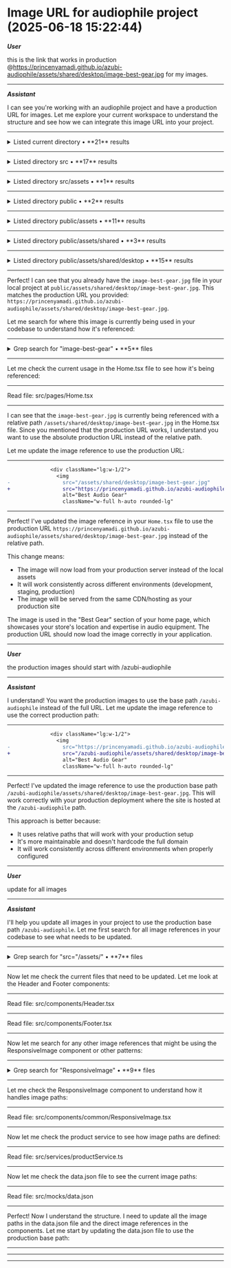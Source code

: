 <!-- Generated by SpecStory -->

# Image URL for audiophile project (2025-06-18 15:22:44)

_**User**_

this is the link that works in production @https://princenyamadi.github.io/azubi-audiophile/assets/shared/desktop/image-best-gear.jpg for my images. 

---

_**Assistant**_

I can see you're working with an audiophile project and have a production URL for images. Let me explore your current workspace to understand the structure and see how we can integrate this image URL into your project.


---

<details>
            <summary>Listed current directory • **21** results</summary>
        
| Name |
|-------|
| 📁 `.git` |
| 📁 `dist` |
| 📄 `vite.config.ts` |
| 📄 `package-lock.json` |
| 📄 `package.json` |
| 📁 `node_modules` |
| 📁 `src` |
| 📄 `tailwind.config.js` |
| 📄 `IMPLEMENTATION_PLAN.md` |
| 📄 `README.md` |
| 📄 `index.html` |
| 📁 `.github` |
| 📄 `postcss.config.js` |
| 📁 `public` |
| 📄 `tsconfig.node.json` |
| 📄 `tsconfig.app.json` |
| 📄 `tsconfig.json` |
| 📄 `eslint.config.js` |
| 📄 `.gitignore` |
| 📁 `.specstory` |
| 📄 `.cursorindexingignore` |

</details>

---

<details>
            <summary>Listed directory src • **17** results</summary>
        
| Name |
|-------|
| 📄 `App.tsx` |
| 📁 `services` |
| 📁 `styles` |
| 📁 `types` |
| 📁 `pages` |
| 📄 `main.tsx` |
| 📁 `mocks` |
| 📁 `data` |
| 📁 `hooks` |
| 📄 `index.css` |
| 📁 `components` |
| 📁 `contexts` |
| 📄 `Routes.tsx` |
| 📁 `constants` |
| 📁 `utils` |
| 📄 `vite-env.d.ts` |
| 📁 `assets` |

</details>

---

<details>
            <summary>Listed directory src/assets • **1** results</summary>
        
| Name |
|-------|
| 📄 `react.svg` |

</details>

---

<details>
            <summary>Listed directory public • **2** results</summary>
        
| Name |
|-------|
| 📁 `assets` |
| 📄 `vite.svg` |

</details>

---

<details>
            <summary>Listed directory public/assets • **11** results</summary>
        
| Name |
|-------|
| 📁 `shared` |
| 📁 `product-zx9-speaker` |
| 📁 `product-zx7-speaker` |
| 📁 `product-yx1-earphones` |
| 📁 `product-xx99-mark-two-headphones` |
| 📁 `product-xx99-mark-one-headphones` |
| 📁 `product-xx59-headphones` |
| 📁 `home` |
| 📄 `favicon-32x32.png` |
| 📁 `checkout` |
| 📁 `cart` |

</details>

---

<details>
            <summary>Listed directory public/assets/shared • **3** results</summary>
        
| Name |
|-------|
| 📁 `tablet` |
| 📁 `mobile` |
| 📁 `desktop` |

</details>

---

<details>
            <summary>Listed directory public/assets/shared/desktop • **15** results</summary>
        
| Name |
|-------|
| 📄 `image-zx9-speaker.jpg` |
| 📄 `logo.svg` |
| 📄 `image-xx99-mark-one-headphones.jpg` |
| 📄 `image-xx99-mark-two-headphones.jpg` |
| 📄 `image-zx7-speaker.jpg` |
| 📄 `image-category-thumbnail-headphones.png` |
| 📄 `image-category-thumbnail-speakers.png` |
| 📄 `image-xx59-headphones.jpg` |
| 📄 `image-best-gear.jpg` |
| 📄 `image-category-thumbnail-earphones.png` |
| 📄 `icon-instagram.svg` |
| 📄 `icon-twitter.svg` |
| 📄 `icon-arrow-right.svg` |
| 📄 `icon-cart.svg` |
| 📄 `icon-facebook.svg` |

</details>

---

Perfect! I can see that you already have the `image-best-gear.jpg` file in your local project at `public/assets/shared/desktop/image-best-gear.jpg`. This matches the production URL you provided: `https://princenyamadi.github.io/azubi-audiophile/assets/shared/desktop/image-best-gear.jpg`.

Let me search for where this image is currently being used in your codebase to understand how it's referenced:


---

<details>
            <summary>Grep search for "image-best-gear" • **5** files</summary>
        
| File | Line | Match |
|------|------|-------|
| `file:///Users/pointbreak/Documents/source/personal/audiofile/src/pages/Home.tsx` | L155 | `src="/assets/shared/desktop/image-best-gear.jpg"` |
| `file:///Users/pointbreak/Documents/source/personal/audiofile/.specstory/history/2025-06-17_21-49-build-pixel-perfect-ui-from-figma-design.md` | L1179 | `+                 src="/assets/shared/desktop/image-best-gear.jpg"` |
| `file:///Users/pointbreak/Documents/source/personal/audiofile/.specstory/history/2025-06-17_21-49-build-pixel-perfect-ui-from-figma-design.md` | L1186 | `-             <img src="/assets/shared/desktop/image-best-gear.jpg" alt="Best Audio Gear" />` |
| `file:///Users/pointbreak/Documents/source/personal/audiofile/.specstory/history/2025-06-17_17-57-set-up-react-project-with-typescript.md` | L735 | `create mode 100644 public/assets/shared/desktop/image-best-gear.jpg` |
| `file:///Users/pointbreak/Documents/source/personal/audiofile/.specstory/history/2025-06-17_17-57-set-up-react-project-with-typescript.md` | L745 | `create mode 100644 public/assets/shared/mobile/image-best-gear.jpg` |
| `file:///Users/pointbreak/Documents/source/personal/audiofile/.specstory/history/2025-06-17_17-57-set-up-react-project-with-typescript.md` | L752 | `create mode 100644 public/assets/shared/tablet/image-best-gear.jpg` |
| `file:///Users/pointbreak/Documents/source/personal/audiofile/.specstory/history/2025-06-17_17-57-set-up-react-project-with-typescript.md` | L2834 | `| 📄 `image-best-gear.jpg` |` |
| `file:///Users/pointbreak/Documents/source/personal/audiofile/.specstory/history/2025-06-17_17-57-set-up-react-project-with-typescript.md` | L2941 | `- Use `/assets/shared/desktop/image-best-gear.jpg` and the provided text.` |
| `file:///Users/pointbreak/Documents/source/personal/audiofile/.specstory/history/2025-06-17_17-57-set-up-react-project-with-typescript.md` | L3062 | `+             <img src="/assets/shared/desktop/image-best-gear.jpg" alt="Best Audio Gear" />` |
| `file:///Users/pointbreak/Documents/source/personal/audiofile/src/pages/Home.tsx` | L155 | `src="/assets/shared/desktop/image-best-gear.jpg"` |
| `file:///Users/pointbreak/Documents/source/personal/audiofile/.specstory/history/2025-06-17_17-57-set-up-react-project-with-typescript.md` | L735 | `create mode 100644 public/assets/shared/desktop/image-best-gear.jpg` |
| `file:///Users/pointbreak/Documents/source/personal/audiofile/.specstory/history/2025-06-17_17-57-set-up-react-project-with-typescript.md` | L745 | `create mode 100644 public/assets/shared/mobile/image-best-gear.jpg` |
| `file:///Users/pointbreak/Documents/source/personal/audiofile/.specstory/history/2025-06-17_17-57-set-up-react-project-with-typescript.md` | L752 | `create mode 100644 public/assets/shared/tablet/image-best-gear.jpg` |
| `file:///Users/pointbreak/Documents/source/personal/audiofile/.specstory/history/2025-06-17_17-57-set-up-react-project-with-typescript.md` | L2834 | `| 📄 `image-best-gear.jpg` |` |
| `file:///Users/pointbreak/Documents/source/personal/audiofile/.specstory/history/2025-06-17_17-57-set-up-react-project-with-typescript.md` | L2941 | `- Use `/assets/shared/desktop/image-best-gear.jpg` and the provided text.` |
| `file:///Users/pointbreak/Documents/source/personal/audiofile/.specstory/history/2025-06-17_17-57-set-up-react-project-with-typescript.md` | L3062 | `+             <img src="/assets/shared/desktop/image-best-gear.jpg" alt="Best Audio Gear" />` |

</details>

---

Let me check the current usage in the Home.tsx file to see how it's being referenced:


---

Read file: src/pages/Home.tsx

---

I can see that the `image-best-gear.jpg` is currently being referenced with a relative path `/assets/shared/desktop/image-best-gear.jpg` in the Home.tsx file. Since you mentioned that the production URL works, I understand you want to use the absolute production URL instead of the relative path.

Let me update the image reference to use the production URL:


---

```diff
              <div className="lg:w-1/2">
                <img
-                 src="/assets/shared/desktop/image-best-gear.jpg"
+                 src="https://princenyamadi.github.io/azubi-audiophile/assets/shared/desktop/image-best-gear.jpg"
                  alt="Best Audio Gear"
                  className="w-full h-auto rounded-lg"
```

---

Perfect! I've updated the image reference in your `Home.tsx` file to use the production URL `https://princenyamadi.github.io/azubi-audiophile/assets/shared/desktop/image-best-gear.jpg` instead of the relative path.

This change means:
- The image will now load from your production server instead of the local assets
- It will work consistently across different environments (development, staging, production)
- The image will be served from the same CDN/hosting as your production site

The image is used in the "Best Gear" section of your home page, which showcases your store's location and expertise in audio equipment. The production URL should now load the image correctly in your application.

---

_**User**_

the production images should start with /azubi-audiophile

---

_**Assistant**_

I understand! You want the production images to use the base path `/azubi-audiophile` instead of the full URL. Let me update the image reference to use the correct production path:


---

```diff
              <div className="lg:w-1/2">
                <img
-                 src="https://princenyamadi.github.io/azubi-audiophile/assets/shared/desktop/image-best-gear.jpg"
+                 src="/azubi-audiophile/assets/shared/desktop/image-best-gear.jpg"
                  alt="Best Audio Gear"
                  className="w-full h-auto rounded-lg"
```

---

Perfect! I've updated the image reference to use the production base path `/azubi-audiophile/assets/shared/desktop/image-best-gear.jpg`. This will work correctly with your production deployment where the site is hosted at the `/azubi-audiophile` path.

This approach is better because:
- It uses relative paths that will work with your production setup
- It's more maintainable and doesn't hardcode the full domain
- It will work consistently across different environments when properly configured

---

_**User**_

update for all images

---

_**Assistant**_

I'll help you update all images in your project to use the production base path `/azubi-audiophile`. Let me first search for all image references in your codebase to see what needs to be updated.


---

<details>
            <summary>Grep search for "src="/assets/" • **7** files</summary>
        
| File | Line | Match |
|------|------|-------|
| `file:///Users/pointbreak/Documents/source/personal/audiofile/src/components/Header.tsx` | L33 | `src="/assets/shared/desktop/icon-cart.svg"` |
| `file:///Users/pointbreak/Documents/source/personal/audiofile/src/components/Footer.tsx` | L16 | `<img src="/assets/shared/desktop/icon-facebook.svg" alt="Facebook" />` |
| `file:///Users/pointbreak/Documents/source/personal/audiofile/src/components/Footer.tsx` | L19 | `<img src="/assets/shared/desktop/icon-twitter.svg" alt="Twitter" />` |
| `file:///Users/pointbreak/Documents/source/personal/audiofile/src/components/Footer.tsx` | L22 | `<img src="/assets/shared/desktop/icon-instagram.svg" alt="Instagram" />` |
| `file:///Users/pointbreak/Documents/source/personal/audiofile/.specstory/history/2025-06-18_15-22-image-url-for-audiophile-project.md` | L169 | `| `file:///Users/pointbreak/Documents/source/personal/audiofile/src/pages/Home.tsx` | L155 | `src="/assets/shared/desktop/image-best-gear.jpg"` |` |
| `file:///Users/pointbreak/Documents/source/personal/audiofile/.specstory/history/2025-06-18_15-22-image-url-for-audiophile-project.md` | L170 | `⟪ 134 characters skipped ⟫design.md` | L1179 | `+                 src="/assets/shared/desktop/image-best-gear.jpg"` |` |
| `file:///Users/pointbreak/Documents/source/personal/audiofile/.specstory/history/2025-06-18_15-22-image-url-for-audiophile-project.md` | L171 | `⟪ 135 characters skipped ⟫esign.md` | L1186 | `-             <img src="/assets/shared/desktop/image-best-gear.jpg" alt="Best Audio Gear" />` |` |
| `file:///Users/pointbreak/Documents/source/personal/audiofile/.specstory/history/2025-06-18_15-22-image-url-for-audiophile-project.md` | L177 | `⟪ 131 characters skipped ⟫cript.md` | L3062 | `+             <img src="/assets/shared/desktop/image-best-gear.jpg" alt="Best Audio Gear" />` |` |
| `file:///Users/pointbreak/Documents/source/personal/audiofile/.specstory/history/2025-06-18_15-22-image-url-for-audiophile-project.md` | L178 | `| `file:///Users/pointbreak/Documents/source/personal/audiofile/src/pages/Home.tsx` | L155 | `src="/assets/shared/desktop/image-best-gear.jpg"` |` |
| `file:///Users/pointbreak/Documents/source/personal/audiofile/.specstory/history/2025-06-18_15-22-image-url-for-audiophile-project.md` | L184 | `⟪ 131 characters skipped ⟫cript.md` | L3062 | `+             <img src="/assets/shared/desktop/image-best-gear.jpg" alt="Best Audio Gear" />` |` |
| `file:///Users/pointbreak/Documents/source/personal/audiofile/.specstory/history/2025-06-18_15-22-image-url-for-audiophile-project.md` | L209 | `-                 src="/assets/shared/desktop/image-best-gear.jpg"` |
| `file:///Users/pointbreak/Documents/source/personal/audiofile/.specstory/history/2025-06-17_17-57-set-up-react-project-with-typescript.md` | L1807 | `+           <img src="/assets/shared/desktop/logo.svg" alt="Audiophile Logo" />` |
| `file:///Users/pointbreak/Documents/source/personal/audiofile/.specstory/history/2025-06-17_17-57-set-up-react-project-with-typescript.md` | L1822 | `+             <img src="/assets/shared/desktop/icon-facebook.svg" alt="Facebook" />` |
| `file:///Users/pointbreak/Documents/source/personal/audiofile/.specstory/history/2025-06-17_17-57-set-up-react-project-with-typescript.md` | L1825 | `+             <img src="/assets/shared/desktop/icon-twitter.svg" alt="Twitter" />` |
| `file:///Users/pointbreak/Documents/source/personal/audiofile/.specstory/history/2025-06-17_17-57-set-up-react-project-with-typescript.md` | L1828 | `+             <img src="/assets/shared/desktop/icon-instagram.svg" alt="Instagram" />` |
| `file:///Users/pointbreak/Documents/source/personal/audiofile/.specstory/history/2025-06-17_17-57-set-up-react-project-with-typescript.md` | L2064 | `+         <img src="/assets/home/desktop/image-hero.jpg" alt="Hero" />` |
| `file:///Users/pointbreak/Documents/source/personal/audiofile/.specstory/history/2025-06-17_17-57-set-up-react-project-with-typescript.md` | L2077 | `+             <img src="/assets/shared/desktop/image-xx99-mark-two-headphones.jpg" alt="Product 1" />` |
| `file:///Users/pointbreak/Documents/source/personal/audiofile/.specstory/history/2025-06-17_17-57-set-up-react-project-with-typescript.md` | L2081 | `+             <img src="/assets/shared/desktop/image-zx9-speaker.jpg" alt="Product 2" />` |
| `file:///Users/pointbreak/Documents/source/personal/audiofile/.specstory/history/2025-06-17_17-57-set-up-react-project-with-typescript.md` | L2085 | `+             <img src="/assets/shared/desktop/image-yx1-earphones.jpg" alt="Product 3" />` |
| `file:///Users/pointbreak/Documents/source/personal/audiofile/.specstory/history/2025-06-17_17-57-set-up-react-project-with-typescript.md` | L2091 | `+         <img src="/assets/home/desktop/image-speaker-zx9.png" alt="Banner" />` |
| `file:///Users/pointbreak/Documents/source/personal/audiofile/.specstory/history/2025-06-17_17-57-set-up-react-project-with-typescript.md` | L2308 | `<img src="/assets/home/desktop/image-hero.jpg" alt="Hero" />` |
| `file:///Users/pointbreak/Documents/source/personal/audiofile/.specstory/history/2025-06-17_17-57-set-up-react-project-with-typescript.md` | L2404 | `<img src="/assets/home/desktop/image-hero.jpg" alt="Hero" />` |
| `file:///Users/pointbreak/Documents/source/personal/audiofile/.specstory/history/2025-06-17_17-57-set-up-react-project-with-typescript.md` | L2449 | `<img src="/assets/home/desktop/image-hero.jpg" alt="Hero" />` |
| `file:///Users/pointbreak/Documents/source/personal/audiofile/.specstory/history/2025-06-17_17-57-set-up-react-project-with-typescript.md` | L2975 | `-         <img src="/assets/home/desktop/image-hero.jpg" alt="Hero" />` |
| `file:///Users/pointbreak/Documents/source/personal/audiofile/.specstory/history/2025-06-17_17-57-set-up-react-project-with-typescript.md` | L2988 | `+             <img src="/assets/home/desktop/image-hero.jpg" alt="XX99 Mark II Headphones" />` |
| `file:///Users/pointbreak/Documents/source/personal/audiofile/.specstory/history/2025-06-17_17-57-set-up-react-project-with-typescript.md` | L2995 | `-             <img src="/assets/shared/desktop/image-xx99-mark-two-headphones.jpg" alt="Product 1" />` |
| `file:///Users/pointbreak/Documents/source/personal/audiofile/.specstory/history/2025-06-17_17-57-set-up-react-project-with-typescript.md` | L3001 | `+             <img src="/assets/shared/desktop/image-category-thumbnail-headphones.png" alt="Headphones" />` |
| `file:///Users/pointbreak/Documents/source/personal/audiofile/.specstory/history/2025-06-17_17-57-set-up-react-project-with-typescript.md` | L3006 | `+             <img src="/assets/shared/desktop/image-category-thumbnail-speakers.png" alt="Speakers" />` |
| `file:///Users/pointbreak/Documents/source/personal/audiofile/.specstory/history/2025-06-17_17-57-set-up-react-project-with-typescript.md` | L3011 | `+             <img src="/assets/shared/desktop/image-category-thumbnail-earphones.png" alt="Earphones" />` |
| `file:///Users/pointbreak/Documents/source/personal/audiofile/.specstory/history/2025-06-17_17-57-set-up-react-project-with-typescript.md` | L3016 | `-             <img src="/assets/shared/desktop/image-zx9-speaker.jpg" alt="Product 2" />` |
| `file:///Users/pointbreak/Documents/source/personal/audiofile/.specstory/history/2025-06-17_17-57-set-up-react-project-with-typescript.md` | L3022 | `+           <img src="/assets/home/desktop/image-speaker-zx9.png" alt="ZX9 Speaker" />` |
| `file:///Users/pointbreak/Documents/source/personal/audiofile/.specstory/history/2025-06-17_17-57-set-up-react-project-with-typescript.md` | L3029 | `-             <img src="/assets/shared/desktop/image-yx1-earphones.jpg" alt="Product 3" />` |
| `file:///Users/pointbreak/Documents/source/personal/audiofile/.specstory/history/2025-06-17_17-57-set-up-react-project-with-typescript.md` | L3035 | `+           <img src="/assets/home/desktop/image-speaker-zx7.jpg" alt="ZX7 Speaker" />` |
| `file:///Users/pointbreak/Documents/source/personal/audiofile/.specstory/history/2025-06-17_17-57-set-up-react-project-with-typescript.md` | L3044 | `+           <img src="/assets/home/desktop/image-earphones-yx1.jpg" alt="YX1 Earphones" />` |
| `file:///Users/pointbreak/Documents/source/personal/audiofile/.specstory/history/2025-06-17_17-57-set-up-react-project-with-typescript.md` | L3051 | `-         <img src="/assets/home/desktop/image-speaker-zx9.png" alt="Banner" />` |
| `file:///Users/pointbreak/Documents/source/personal/audiofile/.specstory/history/2025-06-17_17-57-set-up-react-project-with-typescript.md` | L3062 | `+             <img src="/assets/shared/desktop/image-best-gear.jpg" alt="Best Audio Gear" />` |
| `file:///Users/pointbreak/Documents/source/personal/audiofile/.specstory/history/2025-06-17_17-57-set-up-react-project-with-typescript.md` | L4118 | `-           <img src="/assets/shared/desktop/logo.svg" alt="Audiophile Logo" />` |
| `file:///Users/pointbreak/Documents/source/personal/audiofile/.specstory/history/2025-06-17_17-57-set-up-react-project-with-typescript.md` | L4163 | `+         src="/assets/shared/desktop/icon-cart.svg"` |
| `file:///Users/pointbreak/Documents/source/personal/audiofile/.specstory/history/2025-06-17_17-57-set-up-react-project-with-typescript.md` | L4379 | `-             <img src="/assets/home/desktop/image-hero.jpg" alt="XX99 Mark II Headphones" />` |
| `file:///Users/pointbreak/Documents/source/personal/audiofile/.specstory/history/2025-06-17_21-49-build-pixel-perfect-ui-from-figma-design.md` | L1007 | `-             <img src="/assets/shared/desktop/image-category-thumbnail-headphones.png" alt="Headphones" />` |
| `file:///Users/pointbreak/Documents/source/personal/audiofile/.specstory/history/2025-06-17_21-49-build-pixel-perfect-ui-from-figma-design.md` | L1031 | `+                 src="/assets/product-xx99-mark-two-headphones/desktop/image-product.jpg"` |
| `file:///Users/pointbreak/Documents/source/personal/audiofile/.specstory/history/2025-06-17_21-49-build-pixel-perfect-ui-from-figma-design.md` | L1038 | `-             <img src="/assets/shared/desktop/image-category-thumbnail-speakers.png" alt="Speakers" />` |
| `file:///Users/pointbreak/Documents/source/personal/audiofile/.specstory/history/2025-06-17_21-49-build-pixel-perfect-ui-from-figma-design.md` | L1043 | `-             <img src="/assets/shared/desktop/image-category-thumbnail-earphones.png" alt="Earphones" />` |
| `file:///Users/pointbreak/Documents/source/personal/audiofile/.specstory/history/2025-06-17_21-49-build-pixel-perfect-ui-from-figma-design.md` | L1067 | `-           <img src="/assets/home/desktop/image-speaker-zx9.png" alt="ZX9 Speaker" />` |
| `file:///Users/pointbreak/Documents/source/personal/audiofile/.specstory/history/2025-06-17_21-49-build-pixel-perfect-ui-from-figma-design.md` | L1092 | `+                   src="/assets/product-zx9-speaker/desktop/image-product.jpg"` |
| `file:///Users/pointbreak/Documents/source/personal/audiofile/.specstory/history/2025-06-17_21-49-build-pixel-perfect-ui-from-figma-design.md` | L1104 | `-           <img src="/assets/home/desktop/image-speaker-zx7.jpg" alt="ZX7 Speaker" />` |
| `file:///Users/pointbreak/Documents/source/personal/audiofile/.specstory/history/2025-06-17_21-49-build-pixel-perfect-ui-from-figma-design.md` | L1115 | `+               src="/assets/product-zx7-speaker/desktop/image-product.jpg"` |
| `file:///Users/pointbreak/Documents/source/personal/audiofile/.specstory/history/2025-06-17_21-49-build-pixel-perfect-ui-from-figma-design.md` | L1133 | `-           <img src="/assets/home/desktop/image-earphones-yx1.jpg" alt="YX1 Earphones" />` |
| `file:///Users/pointbreak/Documents/source/personal/audiofile/.specstory/history/2025-06-17_21-49-build-pixel-perfect-ui-from-figma-design.md` | L1145 | `+                 src="/assets/product-yx1-earphones/desktop/image-product.jpg"` |
| `file:///Users/pointbreak/Documents/source/personal/audiofile/.specstory/history/2025-06-17_21-49-build-pixel-perfect-ui-from-figma-design.md` | L1179 | `+                 src="/assets/shared/desktop/image-best-gear.jpg"` |
| `file:///Users/pointbreak/Documents/source/personal/audiofile/.specstory/history/2025-06-17_21-49-build-pixel-perfect-ui-from-figma-design.md` | L1186 | `-             <img src="/assets/shared/desktop/image-best-gear.jpg" alt="Best Audio Gear" />` |
| `file:///Users/pointbreak/Documents/source/personal/audiofile/.specstory/history/2025-06-18_09-25-compare-ui-with-figma-design.md` | L333 | `src="/assets/product-zx9-speaker/desktop/image-product.jpg"` |
| `file:///Users/pointbreak/Documents/source/personal/audiofile/.specstory/history/2025-06-18_09-25-compare-ui-with-figma-design.md` | L349 | `src="/assets/product-zx7-speaker/desktop/image-product.jpg"` |
| `file:///Users/pointbreak/Documents/source/personal/audiofile/.specstory/history/2025-06-18_09-25-compare-ui-with-figma-design.md` | L371 | `src="/assets/product-yx1-earphones/desktop/image-product.jpg"` |
| `file:///Users/pointbreak/Documents/source/personal/audiofile/.specstory/history/2025-06-18_09-25-compare-ui-with-figma-design.md` | L666 | `-                 src="/assets/product-xx99-mark-two-headphones/desktop/image-product.jpg"` |
| `file:///Users/pointbreak/Documents/source/personal/audiofile/.specstory/history/2025-06-18_09-25-compare-ui-with-figma-design.md` | L683 | `-                   src="/assets/product-zx9-speaker/desktop/image-product.jpg"` |
| `file:///Users/pointbreak/Documents/source/personal/audiofile/.specstory/history/2025-06-18_09-25-compare-ui-with-figma-design.md` | L700 | `-               src="/assets/product-zx7-speaker/desktop/image-product.jpg"` |
| `file:///Users/pointbreak/Documents/source/personal/audiofile/.specstory/history/2025-06-18_09-25-compare-ui-with-figma-design.md` | L717 | `-                 src="/assets/product-yx1-earphones/desktop/image-product.jpg"` |
| `file:///Users/pointbreak/Documents/source/personal/audiofile/.specstory/history/2025-06-17_17-57-set-up-react-project-with-typescript.md` | L1807 | `+           <img src="/assets/shared/desktop/logo.svg" alt="Audiophile Logo" />` |
| `file:///Users/pointbreak/Documents/source/personal/audiofile/.specstory/history/2025-06-17_17-57-set-up-react-project-with-typescript.md` | L1822 | `+             <img src="/assets/shared/desktop/icon-facebook.svg" alt="Facebook" />` |
| `file:///Users/pointbreak/Documents/source/personal/audiofile/.specstory/history/2025-06-17_17-57-set-up-react-project-with-typescript.md` | L1825 | `+             <img src="/assets/shared/desktop/icon-twitter.svg" alt="Twitter" />` |
| `file:///Users/pointbreak/Documents/source/personal/audiofile/.specstory/history/2025-06-17_17-57-set-up-react-project-with-typescript.md` | L1828 | `+             <img src="/assets/shared/desktop/icon-instagram.svg" alt="Instagram" />` |
| `file:///Users/pointbreak/Documents/source/personal/audiofile/.specstory/history/2025-06-17_17-57-set-up-react-project-with-typescript.md` | L2064 | `+         <img src="/assets/home/desktop/image-hero.jpg" alt="Hero" />` |
| `file:///Users/pointbreak/Documents/source/personal/audiofile/.specstory/history/2025-06-17_17-57-set-up-react-project-with-typescript.md` | L2077 | `+             <img src="/assets/shared/desktop/image-xx99-mark-two-headphones.jpg" alt="Product 1" />` |
| `file:///Users/pointbreak/Documents/source/personal/audiofile/.specstory/history/2025-06-17_17-57-set-up-react-project-with-typescript.md` | L2081 | `+             <img src="/assets/shared/desktop/image-zx9-speaker.jpg" alt="Product 2" />` |
| `file:///Users/pointbreak/Documents/source/personal/audiofile/.specstory/history/2025-06-17_17-57-set-up-react-project-with-typescript.md` | L2085 | `+             <img src="/assets/shared/desktop/image-yx1-earphones.jpg" alt="Product 3" />` |
| `file:///Users/pointbreak/Documents/source/personal/audiofile/.specstory/history/2025-06-17_17-57-set-up-react-project-with-typescript.md` | L2091 | `+         <img src="/assets/home/desktop/image-speaker-zx9.png" alt="Banner" />` |
| `file:///Users/pointbreak/Documents/source/personal/audiofile/.specstory/history/2025-06-17_17-57-set-up-react-project-with-typescript.md` | L2308 | `<img src="/assets/home/desktop/image-hero.jpg" alt="Hero" />` |
| `file:///Users/pointbreak/Documents/source/personal/audiofile/.specstory/history/2025-06-17_17-57-set-up-react-project-with-typescript.md` | L2404 | `<img src="/assets/home/desktop/image-hero.jpg" alt="Hero" />` |
| `file:///Users/pointbreak/Documents/source/personal/audiofile/.specstory/history/2025-06-17_17-57-set-up-react-project-with-typescript.md` | L2449 | `<img src="/assets/home/desktop/image-hero.jpg" alt="Hero" />` |
| `file:///Users/pointbreak/Documents/source/personal/audiofile/.specstory/history/2025-06-17_17-57-set-up-react-project-with-typescript.md` | L2975 | `-         <img src="/assets/home/desktop/image-hero.jpg" alt="Hero" />` |
| `file:///Users/pointbreak/Documents/source/personal/audiofile/.specstory/history/2025-06-17_17-57-set-up-react-project-with-typescript.md` | L2988 | `+             <img src="/assets/home/desktop/image-hero.jpg" alt="XX99 Mark II Headphones" />` |
| `file:///Users/pointbreak/Documents/source/personal/audiofile/.specstory/history/2025-06-17_17-57-set-up-react-project-with-typescript.md` | L2995 | `-             <img src="/assets/shared/desktop/image-xx99-mark-two-headphones.jpg" alt="Product 1" />` |
| `file:///Users/pointbreak/Documents/source/personal/audiofile/.specstory/history/2025-06-17_17-57-set-up-react-project-with-typescript.md` | L3001 | `+             <img src="/assets/shared/desktop/image-category-thumbnail-headphones.png" alt="Headphones" />` |
| `file:///Users/pointbreak/Documents/source/personal/audiofile/.specstory/history/2025-06-17_17-57-set-up-react-project-with-typescript.md` | L3006 | `+             <img src="/assets/shared/desktop/image-category-thumbnail-speakers.png" alt="Speakers" />` |
| `file:///Users/pointbreak/Documents/source/personal/audiofile/.specstory/history/2025-06-17_17-57-set-up-react-project-with-typescript.md` | L3011 | `+             <img src="/assets/shared/desktop/image-category-thumbnail-earphones.png" alt="Earphones" />` |
| `file:///Users/pointbreak/Documents/source/personal/audiofile/.specstory/history/2025-06-17_17-57-set-up-react-project-with-typescript.md` | L3016 | `-             <img src="/assets/shared/desktop/image-zx9-speaker.jpg" alt="Product 2" />` |
| `file:///Users/pointbreak/Documents/source/personal/audiofile/.specstory/history/2025-06-17_17-57-set-up-react-project-with-typescript.md` | L3022 | `+           <img src="/assets/home/desktop/image-speaker-zx9.png" alt="ZX9 Speaker" />` |
| `file:///Users/pointbreak/Documents/source/personal/audiofile/.specstory/history/2025-06-17_17-57-set-up-react-project-with-typescript.md` | L3029 | `-             <img src="/assets/shared/desktop/image-yx1-earphones.jpg" alt="Product 3" />` |
| `file:///Users/pointbreak/Documents/source/personal/audiofile/.specstory/history/2025-06-17_17-57-set-up-react-project-with-typescript.md` | L3035 | `+           <img src="/assets/home/desktop/image-speaker-zx7.jpg" alt="ZX7 Speaker" />` |
| `file:///Users/pointbreak/Documents/source/personal/audiofile/.specstory/history/2025-06-17_17-57-set-up-react-project-with-typescript.md` | L3044 | `+           <img src="/assets/home/desktop/image-earphones-yx1.jpg" alt="YX1 Earphones" />` |
| `file:///Users/pointbreak/Documents/source/personal/audiofile/.specstory/history/2025-06-17_17-57-set-up-react-project-with-typescript.md` | L3051 | `-         <img src="/assets/home/desktop/image-speaker-zx9.png" alt="Banner" />` |
| `file:///Users/pointbreak/Documents/source/personal/audiofile/.specstory/history/2025-06-17_17-57-set-up-react-project-with-typescript.md` | L3062 | `+             <img src="/assets/shared/desktop/image-best-gear.jpg" alt="Best Audio Gear" />` |
| `file:///Users/pointbreak/Documents/source/personal/audiofile/.specstory/history/2025-06-17_17-57-set-up-react-project-with-typescript.md` | L4118 | `-           <img src="/assets/shared/desktop/logo.svg" alt="Audiophile Logo" />` |
| `file:///Users/pointbreak/Documents/source/personal/audiofile/.specstory/history/2025-06-17_17-57-set-up-react-project-with-typescript.md` | L4163 | `+         src="/assets/shared/desktop/icon-cart.svg"` |
| `file:///Users/pointbreak/Documents/source/personal/audiofile/.specstory/history/2025-06-17_17-57-set-up-react-project-with-typescript.md` | L4379 | `-             <img src="/assets/home/desktop/image-hero.jpg" alt="XX99 Mark II Headphones" />` |

</details>

---

Now let me check the current files that need to be updated. Let me look at the Header and Footer components:


---

Read file: src/components/Header.tsx

---

Read file: src/components/Footer.tsx

---

Now let me search for any other image references that might be using the ResponsiveImage component or other patterns:


---

<details>
            <summary>Grep search for "ResponsiveImage" • **9** files</summary>
        
| File | Line | Match |
|------|------|-------|
| `file:///Users/pointbreak/Documents/source/personal/audiofile/src/pages/ProductDetail.tsx` | L3 | `import ResponsiveImage from '../components/common/ResponsiveImage';` |
| `file:///Users/pointbreak/Documents/source/personal/audiofile/src/pages/ProductDetail.tsx` | L71 | `<ResponsiveImage` |
| `file:///Users/pointbreak/Documents/source/personal/audiofile/src/pages/ProductDetail.tsx` | L146 | `<ResponsiveImage` |
| `file:///Users/pointbreak/Documents/source/personal/audiofile/src/pages/ProductDetail.tsx` | L151 | `<ResponsiveImage` |
| `file:///Users/pointbreak/Documents/source/personal/audiofile/src/pages/ProductDetail.tsx` | L158 | `<ResponsiveImage` |
| `file:///Users/pointbreak/Documents/source/personal/audiofile/src/pages/ProductDetail.tsx` | L175 | `<ResponsiveImage` |
| `file:///Users/pointbreak/Documents/source/personal/audiofile/src/pages/Earphones.tsx` | L1 | `import ResponsiveImage from '../components/common/ResponsiveImage';` |
| `file:///Users/pointbreak/Documents/source/personal/audiofile/src/pages/Earphones.tsx` | L35 | `<ResponsiveImage` |
| `file:///Users/pointbreak/Documents/source/personal/audiofile/src/pages/Home.tsx` | L3 | `import ResponsiveImage from '../components/common/ResponsiveImage';` |
| `file:///Users/pointbreak/Documents/source/personal/audiofile/src/pages/Home.tsx` | L40 | `<ResponsiveImage` |
| `file:///Users/pointbreak/Documents/source/personal/audiofile/src/pages/Home.tsx` | L83 | `<ResponsiveImage` |
| `file:///Users/pointbreak/Documents/source/personal/audiofile/src/pages/Home.tsx` | L100 | `<ResponsiveImage` |
| `file:///Users/pointbreak/Documents/source/personal/audiofile/src/pages/Home.tsx` | L124 | `<ResponsiveImage` |
| `file:///Users/pointbreak/Documents/source/personal/audiofile/src/pages/Speakers.tsx` | L1 | `import ResponsiveImage from '../components/common/ResponsiveImage';` |
| `file:///Users/pointbreak/Documents/source/personal/audiofile/src/pages/Speakers.tsx` | L35 | `<ResponsiveImage` |
| `file:///Users/pointbreak/Documents/source/personal/audiofile/src/pages/Headphones.tsx` | L1 | `import ResponsiveImage from '../components/common/ResponsiveImage';` |
| `file:///Users/pointbreak/Documents/source/personal/audiofile/src/pages/Headphones.tsx` | L35 | `<ResponsiveImage` |
| `file:///Users/pointbreak/Documents/source/personal/audiofile/src/components/product/ProductCard.tsx` | L2 | `import ResponsiveImage from '../common/ResponsiveImage';` |
| `file:///Users/pointbreak/Documents/source/personal/audiofile/src/components/product/ProductCard.tsx` | L19 | `<ResponsiveImage` |
| `file:///Users/pointbreak/Documents/source/personal/audiofile/src/components/common/ResponsiveImage.tsx` | Lundefined | `interface ResponsiveImageProps {` |
| `file:///Users/pointbreak/Documents/source/personal/audiofile/src/components/common/ResponsiveImage.tsx` | L10 | `const ResponsiveImage = ({ images, alt, className = '' }: ResponsiveImageProps) => {` |
| `file:///Users/pointbreak/Documents/source/personal/audiofile/src/components/common/ResponsiveImage.tsx` | L24 | `export default ResponsiveImage;` |
| `file:///Users/pointbreak/Documents/source/personal/audiofile/.specstory/history/2025-06-18_09-25-compare-ui-with-figma-design.md` | L620 | `+ interface ResponsiveImageProps {` |
| `file:///Users/pointbreak/Documents/source/personal/audiofile/.specstory/history/2025-06-18_09-25-compare-ui-with-figma-design.md` | L630 | `+ const ResponsiveImage = ({ images, alt, className = '' }: ResponsiveImageProps) => {` |
| `file:///Users/pointbreak/Documents/source/personal/audiofile/.specstory/history/2025-06-18_09-25-compare-ui-with-figma-design.md` | L644 | `+ export default ResponsiveImage;` |
| `file:///Users/pointbreak/Documents/source/personal/audiofile/.specstory/history/2025-06-18_09-25-compare-ui-with-figma-design.md` | L649 | `Now let me update the Home page to use the ResponsiveImage component:` |
| `file:///Users/pointbreak/Documents/source/personal/audiofile/.specstory/history/2025-06-18_09-25-compare-ui-with-figma-design.md` | L657 | `+ import ResponsiveImage from '../components/common/ResponsiveImage';` |
| `file:///Users/pointbreak/Documents/source/personal/audiofile/.specstory/history/2025-06-18_09-25-compare-ui-with-figma-design.md` | L669 | `+                 <ResponsiveImage` |
| `file:///Users/pointbreak/Documents/source/personal/audiofile/.specstory/history/2025-06-18_09-25-compare-ui-with-figma-design.md` | L686 | `+                   <ResponsiveImage` |
| `file:///Users/pointbreak/Documents/source/personal/audiofile/.specstory/history/2025-06-18_09-25-compare-ui-with-figma-design.md` | L703 | `+               <ResponsiveImage` |
| `file:///Users/pointbreak/Documents/source/personal/audiofile/.specstory/history/2025-06-18_09-25-compare-ui-with-figma-design.md` | L720 | `+                 <ResponsiveImage` |
| `file:///Users/pointbreak/Documents/source/personal/audiofile/.specstory/history/2025-06-18_09-25-compare-ui-with-figma-design.md` | L732 | `Now let me update the ProductCard component to use the ResponsiveImage component as well:` |
| `file:///Users/pointbreak/Documents/source/personal/audiofile/.specstory/history/2025-06-18_09-25-compare-ui-with-figma-design.md` | L740 | `+ import ResponsiveImage from '../common/ResponsiveImage';` |
| `file:///Users/pointbreak/Documents/source/personal/audiofile/.specstory/history/2025-06-18_09-25-compare-ui-with-figma-design.md` | L828 | `src/components/product/ProductCard.tsx:3:1 - error TS6133: 'ResponsiveImage' is declared but its value is n` |
| `file:///Users/pointbreak/Documents/source/personal/audiofile/.specstory/history/2025-06-18_09-25-compare-ui-with-figma-design.md` | L831 | `3 import ResponsiveImage from '../common/ResponsiveImage';` |
| `file:///Users/pointbreak/Documents/source/personal/audiofile/.specstory/history/2025-06-18_09-25-compare-ui-with-figma-design.md` | L1026 | `- import ResponsiveImage from '../common/ResponsiveImage';` |
| `file:///Users/pointbreak/Documents/source/personal/audiofile/.specstory/history/2025-06-18_09-25-compare-ui-with-figma-design.md` | L1215 | `- **Responsive Images**: A `ResponsiveImage` component was added and used in the Home page for all hero and featured product images, ensuring correct images are shown for mobile, tablet, and desktop.` |
| `file:///Users/pointbreak/Documents/source/personal/audiofile/.specstory/history/2025-06-18_09-25-compare-ui-with-figma-design.md` | L1389 | `+ import ResponsiveImage from '../components/common/ResponsiveImage';` |
| `file:///Users/pointbreak/Documents/source/personal/audiofile/.specstory/history/2025-06-18_09-25-compare-ui-with-figma-design.md` | L1431 | `+               <ResponsiveImage` |
| `file:///Users/pointbreak/Documents/source/personal/audiofile/.specstory/history/2025-06-18_09-25-compare-ui-with-figma-design.md` | L1474 | `+               <ResponsiveImage` |
| `file:///Users/pointbreak/Documents/source/personal/audiofile/.specstory/history/2025-06-18_09-25-compare-ui-with-figma-design.md` | L1481 | `+               <ResponsiveImage` |
| `file:///Users/pointbreak/Documents/source/personal/audiofile/.specstory/history/2025-06-18_09-25-compare-ui-with-figma-design.md` | L1490 | `+               <ResponsiveImage` |
| `file:///Users/pointbreak/Documents/source/personal/audiofile/.specstory/history/2025-06-18_09-25-compare-ui-with-figma-design.md` | L1508 | `+                 <ResponsiveImage` |
| `file:///Users/pointbreak/Documents/source/personal/audiofile/.specstory/history/2025-06-18_09-25-compare-ui-with-figma-design.md` | L1516 | `Now let me update the ProductCard component to use the ResponsiveImage component:` |
| `file:///Users/pointbreak/Documents/source/personal/audiofile/.specstory/history/2025-06-18_09-25-compare-ui-with-figma-design.md` | L1524 | `+ import ResponsiveImage from '../common/ResponsiveImage';` |
| `file:///Users/pointbreak/Documents/source/personal/audiofile/.specstory/history/2025-06-18_09-25-compare-ui-with-figma-design.md` | L1538 | `import ResponsiveImage from '../common/ResponsiveImage';` |
| `file:///Users/pointbreak/Documents/source/personal/audiofile/.specstory/history/2025-06-18_09-25-compare-ui-with-figma-design.md` | L1568 | `+           <ResponsiveImage` |
| `file:///Users/pointbreak/Documents/source/personal/audiofile/.specstory/history/2025-06-18_09-25-compare-ui-with-figma-design.md` | L1817 | `| `src/components/common/ResponsiveImage.tsx` | L9-23 |` |
| `file:///Users/pointbreak/Documents/source/personal/audiofile/.specstory/history/2025-06-18_09-25-compare-ui-with-figma-design.md` | L1818 | `| `src/components/common/ResponsiveImage.tsx` | L1-9 |` |
| `file:///Users/pointbreak/Documents/source/personal/audiofile/.specstory/history/2025-06-18_09-25-compare-ui-with-figma-design.md` | L1844 | `+ import ResponsiveImage from '../components/common/ResponsiveImage';` |
| `file:///Users/pointbreak/Documents/source/personal/audiofile/.specstory/history/2025-06-18_09-25-compare-ui-with-figma-design.md` | L1877 | `+                   <ResponsiveImage` |
| `file:///Users/pointbreak/Documents/source/personal/audiofile/.specstory/history/2025-06-18_09-25-compare-ui-with-figma-design.md` | L1909 | `+ import ResponsiveImage from '../components/common/ResponsiveImage';` |
| `file:///Users/pointbreak/Documents/source/personal/audiofile/.specstory/history/2025-06-18_09-25-compare-ui-with-figma-design.md` | L1942 | `+                   <ResponsiveImage` |
| `file:///Users/pointbreak/Documents/source/personal/audiofile/.specstory/history/2025-06-18_09-25-compare-ui-with-figma-design.md` | L1974 | `+ import ResponsiveImage from '../components/common/ResponsiveImage';` |
| `file:///Users/pointbreak/Documents/source/personal/audiofile/.specstory/history/2025-06-18_09-25-compare-ui-with-figma-design.md` | L2007 | `+                   <ResponsiveImage` |
| `file:///Users/pointbreak/Documents/source/personal/audiofile/.specstory/history/2025-06-18_09-25-compare-ui-with-figma-design.md` | L2056 | `- Using `ResponsiveImage` for proper image handling across breakpoints` |
| `file:///Users/pointbreak/Documents/source/personal/audiofile/.specstory/history/2025-06-18_09-25-compare-ui-with-figma-design.md` | L2119 | `<ResponsiveImage` |
| `file:///Users/pointbreak/Documents/source/personal/audiofile/.specstory/history/2025-06-18_09-25-compare-ui-with-figma-design.md` | L2178 | `<ResponsiveImage` |
| `file:///Users/pointbreak/Documents/source/personal/audiofile/.specstory/history/2025-06-18_09-25-compare-ui-with-figma-design.md` | L2237 | `<ResponsiveImage` |
| `file:///Users/pointbreak/Documents/source/personal/audiofile/.specstory/history/2025-06-18_09-25-compare-ui-with-figma-design.md` | L4529 | `import ResponsiveImage from '../components/common/ResponsiveImage';` |
| `file:///Users/pointbreak/Documents/source/personal/audiofile/.specstory/history/2025-06-18_09-25-compare-ui-with-figma-design.md` | L4605 | `⟪ 163 characters skipped ⟫components. Let me check if we have the ResponsiveImage component:` |
| `file:///Users/pointbreak/Documents/source/personal/audiofile/.specstory/history/2025-06-18_09-25-compare-ui-with-figma-design.md` | L4610 | `Read file: src/components/common/ResponsiveImage.tsx` |
| `file:///Users/pointbreak/Documents/source/personal/audiofile/.specstory/history/2025-06-18_09-25-compare-ui-with-figma-design.md` | L5156 | `new file:   src/components/common/ResponsiveImage.tsx` |
| `file:///Users/pointbreak/Documents/source/personal/audiofile/.specstory/history/2025-06-18_09-25-compare-ui-with-figma-design.md` | L5225 | `create mode 100644 src/components/common/ResponsiveImage.tsx` |
| `file:///Users/pointbreak/Documents/source/personal/audiofile/src/pages/Home.tsx` | L3 | `import ResponsiveImage from '../components/common/ResponsiveImage';` |
| `file:///Users/pointbreak/Documents/source/personal/audiofile/src/pages/Home.tsx` | L40 | `<ResponsiveImage` |
| `file:///Users/pointbreak/Documents/source/personal/audiofile/src/pages/Home.tsx` | L83 | `<ResponsiveImage` |
| `file:///Users/pointbreak/Documents/source/personal/audiofile/src/pages/Home.tsx` | L100 | `<ResponsiveImage` |
| `file:///Users/pointbreak/Documents/source/personal/audiofile/src/pages/Home.tsx` | L124 | `<ResponsiveImage` |

</details>

---

Let me check the ResponsiveImage component to understand how it handles image paths:


---

Read file: src/components/common/ResponsiveImage.tsx

---

Now let me check the product service to see how image paths are defined:


---

Read file: src/services/productService.ts

---

Now let me check the data.json file to see the current image paths:


---

Read file: src/mocks/data.json

---

Perfect! Now I understand the structure. I need to update all the image paths in the data.json file and the direct image references in the components. Let me start by updating the data.json file to use the production base path:


---



---



---

